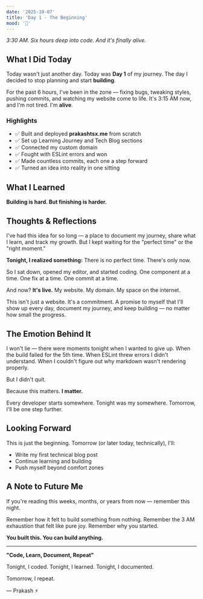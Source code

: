 ```yaml
---
date: '2025-10-07'
title: 'Day 1 - The Beginning'
mood: '🌠'
---
```


_3:30 AM. Six hours deep into code. And it's finally alive._

## What I Did Today

Today wasn't just another day. Today was **Day 1** of my journey. The day I decided to stop planning and start **building**.

For the past 6 hours, I've been in the zone — fixing bugs, tweaking styles, pushing commits, and watching my website come to life. It's 3:15 AM now, and I'm not tired. I'm **alive**.

### Highlights

- ✅ Built and deployed **prakashtsx.me** from scratch
- ✅ Set up Learning Journey and Tech Blog sections
- ✅ Connected my custom domain
- ✅ Fought with ESLint errors and won
- ✅ Made countless commits, each one a step forward
- ✅ Turned an idea into reality in one sitting

## What I Learned

**Building is hard. But finishing is harder.**

## Thoughts & Reflections

I've had this idea for so long — a place to document my journey, share what I learn, and track my growth. But I kept waiting for the "perfect time" or the "right moment."

**Tonight, I realized something:** There is no perfect time. There's only now.

So I sat down, opened my editor, and started coding. One component at a time. One fix at a time. One commit at a time.

And now? **It's live.** My website. My domain. My space on the internet.

This isn't just a website. It's a commitment. A promise to myself that I'll show up every day, document my journey, and keep building — no matter how small the progress.

## The Emotion Behind It

I won't lie — there were moments tonight when I wanted to give up. When the build failed for the 5th time. When ESLint threw errors I didn't understand. When I couldn't figure out why markdown wasn't rendering properly.

But I didn't quit.

Because this matters. **I matter.**

Every developer starts somewhere. Tonight was my somewhere. Tomorrow, I'll be one step further.

## Looking Forward

This is just the beginning. Tomorrow (or later today, technically), I'll:

- Write my first technical blog post
- Continue learning and building
- Push myself beyond comfort zones

## A Note to Future Me

If you're reading this weeks, months, or years from now — remember this night.

Remember how it felt to build something from nothing. Remember the 3 AM exhaustion that felt like pure joy. Remember why you started.

**You built this. You can build anything.**

---

**"Code, Learn, Document, Repeat"**

Tonight, I coded. Tonight, I learned. Tonight, I documented.

Tomorrow, I repeat.

— Prakash ⚡
